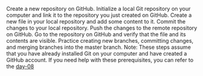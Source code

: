 Create a new repository on GitHub.
Initialize a local Git repository on your computer and link it to the repository you just created on GitHub.
Create a new file in your local repository and add some content to it.
Commit the changes to your local repository.
Push the changes to the remote repository on GitHub.
Go to the repository on GitHub and verify that the file and its contents are visible.
Practice creating new branches, committing changes, and merging branches into the master branch.
Note: These steps assume that you have already installed Git on your computer and have created a GitHub account. If you need help with these prerequisites, you can refer to the [day-08](https://github.com/LondheShubham153/90DaysOfDevOps/blob/ee7c53f276edb02a85a97282027028295be17c04/2023/day08/tasks.md)
